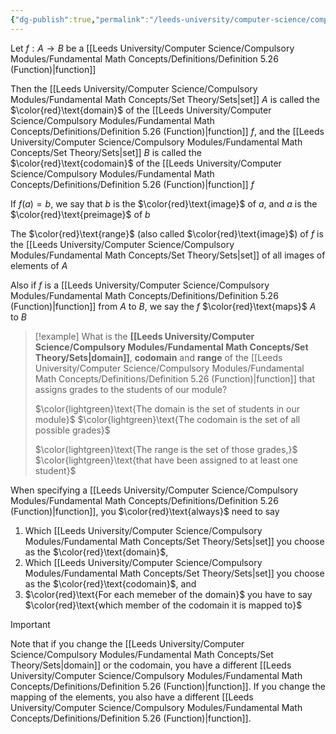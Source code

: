 ```yaml
---
{"dg-publish":true,"permalink":"/leeds-university/computer-science/compulsory-modules/fundamental-math-concepts/definitions/definition-5-27-domain-codomain-image-preimage/","tags":["Definition"]}
---
```


Let $f : A \to B$ be a [[Leeds University/Computer Science/Compulsory Modules/Fundamental Math Concepts/Definitions/Definition 5.26 (Function)\|function]]

Then the [[Leeds University/Computer Science/Compulsory Modules/Fundamental Math Concepts/Set Theory/Sets\|set]] $A$ is called the $\color{red}\text{domain}$ of the [[Leeds University/Computer Science/Compulsory Modules/Fundamental Math Concepts/Definitions/Definition 5.26 (Function)\|function]] $f$, and the [[Leeds University/Computer Science/Compulsory Modules/Fundamental Math Concepts/Set Theory/Sets\|set]] $B$ is called the $\color{red}\text{codomain}$ of the [[Leeds University/Computer Science/Compulsory Modules/Fundamental Math Concepts/Definitions/Definition 5.26 (Function)\|function]] $f$

If $f(a)=b$, we say that $b$ is the $\color{red}\text{image}$ of $a$, and $a$ is the $\color{red}\text{preimage}$ of $b$

The $\color{red}\text{range}$ (also called $\color{red}\text{image}$) of $f$ is the [[Leeds University/Computer Science/Compulsory Modules/Fundamental Math Concepts/Set Theory/Sets\|set]] of all images of elements of $A$

Also if $f$ is a [[Leeds University/Computer Science/Compulsory Modules/Fundamental Math Concepts/Definitions/Definition 5.26 (Function)\|function]] from $A$ to $B$, we say the $f$ $\color{red}\text{maps}$ $A$ to $B$

>[!example] 
>What is the **[[Leeds University/Computer Science/Compulsory Modules/Fundamental Math Concepts/Set Theory/Sets\|domain]]**, **codomain** and **range** of the [[Leeds University/Computer Science/Compulsory Modules/Fundamental Math Concepts/Definitions/Definition 5.26 (Function)\|function]] that assigns grades to the students of our module?
>
>$\color{lightgreen}\text{The domain is the set of students in our module}$
>$\color{lightgreen}\text{The codomain is the set of all possible grades}$
>
>$\color{lightgreen}\text{The range is the set of those grades,}$
>$\color{lightgreen}\text{that have been assigned to at least one student}$

When specifying a [[Leeds University/Computer Science/Compulsory Modules/Fundamental Math Concepts/Definitions/Definition 5.26 (Function)\|function]], you $\color{red}\text{always}$ need to say
1. Which [[Leeds University/Computer Science/Compulsory Modules/Fundamental Math Concepts/Set Theory/Sets\|set]] you choose as the $\color{red}\text{domain}$,
2. Which [[Leeds University/Computer Science/Compulsory Modules/Fundamental Math Concepts/Set Theory/Sets\|set]] you choose as the $\color{red}\text{codomain}$, and
3. $\color{red}\text{For each memeber of the domain}$ you have to say $\color{red}\text{which member of the codomain it is mapped to}$
>[!important] 
>Note that if you change the [[Leeds University/Computer Science/Compulsory Modules/Fundamental Math Concepts/Set Theory/Sets\|domain]] or the codomain, you have a different [[Leeds University/Computer Science/Compulsory Modules/Fundamental Math Concepts/Definitions/Definition 5.26 (Function)\|function]].
>If you change the mapping of the elements, you also have a different [[Leeds University/Computer Science/Compulsory Modules/Fundamental Math Concepts/Definitions/Definition 5.26 (Function)\|function]].

